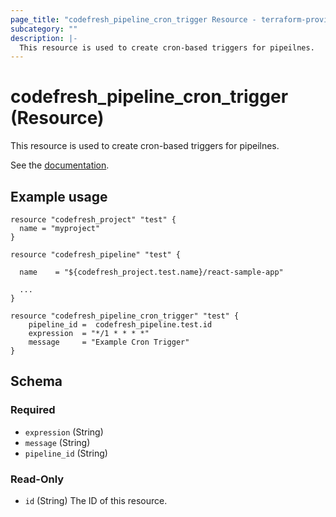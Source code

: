 ```yaml
---
page_title: "codefresh_pipeline_cron_trigger Resource - terraform-provider-codefresh"
subcategory: ""
description: |-
  This resource is used to create cron-based triggers for pipeilnes.
---
```


# codefresh_pipeline_cron_trigger (Resource)

This resource is used to create cron-based triggers for pipeilnes.

See the [documentation](https://codefresh.io/docs/docs/configure-ci-cd-pipeline/triggers/cron-triggers/).

## Example usage

```hcl
resource "codefresh_project" "test" {
  name = "myproject"
}

resource "codefresh_pipeline" "test" {

  name    = "${codefresh_project.test.name}/react-sample-app"

  ...
}

resource "codefresh_pipeline_cron_trigger" "test" {
	pipeline_id =  codefresh_pipeline.test.id
	expression  = "*/1 * * * *"
	message     = "Example Cron Trigger"
}
```

<!-- schema generated by tfplugindocs -->
## Schema

### Required

- `expression` (String)
- `message` (String)
- `pipeline_id` (String)

### Read-Only

- `id` (String) The ID of this resource.